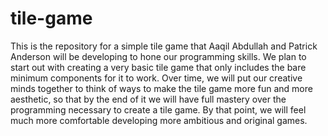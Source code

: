 # tile-game
This is the repository for a simple tile game that Aaqil Abdullah and Patrick Anderson will be developing to hone our programming skills. We plan to start out with creating a very basic tile game that only includes the bare minimum components for it to work. Over time, we will put our creative minds together to think of ways to make the tile game more fun and more aesthetic, so that by the end of it we will have full mastery over the programming necessary to create a tile game. By that point, we will feel much more comfortable developing more ambitious and original games.

